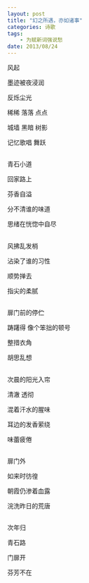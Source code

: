 ```yaml
---
layout: post
title: "幻之所遇，亦如诸事"
categories: 诗歌
tags: 
	- 为赋新词强说愁
date: 2013/08/24
---
```



风起
 
墨迹被夜浸润
 
反烁尘光   
 
稀稀  落落  点点
 
城墙  黑暗  树影
 
记忆歌唱   舞跃

<!--more-->
 
 
##
青石小道
 
回家路上
 
芬香自溢
 
分不清谁的味道
 
思绪在恍惚中自尽
 
 
##
 
风拂乱发梢
 
沾染了谁的习性
 
顺势掸去
 
指尖的柔腻
 
##
 
 
扉门前的停伫
 
踌躇得  像个笨拙的顿号
 
整措衣角
 
胡思乱想
 
 
##
 
 
 
次晨的阳光入帘
 
清澈  透彻
 
混着汗水的腥味
 
耳边的发香萦绕
 
味蕾疲倦
 
 
##
 
 
 
 
扉门外
 
如来时彷徨
 
朝霞仍渗着血露
 
浣洗昨日的荒唐
 
 
##
 
 
 
次年归
 
青石路
 
门扉开
 
芬芳不在